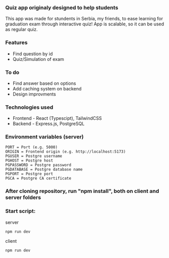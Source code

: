 ### Quiz app originaly designed to help students

This app was made for stundents in Serbia, my friends, to ease learning for graduation exam through interactive quiz! App is scalable, so it can be used as regular quiz.


### Features
- Find question by id
- Quiz/Simulation of exam

### To do
- Find answer based on options
- Add caching system on backend
- Design improvments

### Technologies used
- Frontend - React (Typescipt), TailwindCSS
- Backend - Express.js, PostgreSQL

### Environment variables (server)
```
PORT = Port (e.g. 5000)
ORIGIN = Frontend origin (e.g. http://localhost:5173)
PGUSER = Postgre username
PGHOST = Postgre host
PGPASSWORD = Postgre password
PGDATABASE = Postgre database name
PGPORT = Postgre port
PGCA = Postgre CA certificate
```
### After cloning repository, run "npm install", both on client and server folders

### Start script:
server
```
npm run dev
```
client
```
npm run dev
```
